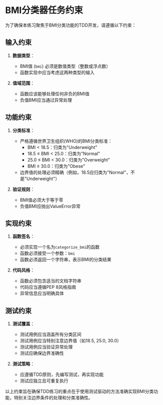 # BMI分类器任务约束

为了确保本练习聚焦于BMI分类功能的TDD开发，请遵循以下约束：

## 输入约束
1. **数据类型**：
   - BMI值 (`bmi`) 必须是数值类型（整数或浮点数）
   - 函数实现中应当考虑这两种类型的输入

2. **值域范围**：
   - 函数应该能够处理任何非负的BMI值
   - 负值BMI应当通过异常处理

## 功能约束
1. **分类标准**：
   - 严格遵循世界卫生组织(WHO)的BMI分类标准：
     * BMI < 18.5：归类为"Underweight"
     * 18.5 ≤ BMI < 25.0：归类为"Normal"
     * 25.0 ≤ BMI < 30.0：归类为"Overweight"
     * BMI ≥ 30.0：归类为"Obese"
   - 边界值的处理必须精确（例如，18.5应归类为"Normal"，不是"Underweight"）

2. **验证规则**：
   - BMI值必须大于等于零
   - 负值BMI应抛出ValueError异常

## 实现约束
1. **函数签名**：
   - 必须实现一个名为`categorize_bmi`的函数
   - 函数必须接受一个参数：`bmi`
   - 函数必须返回一个字符串，表示BMI的分类结果

2. **代码风格**：
   - 函数必须包含适当的文档字符串
   - 代码应当遵循PEP 8风格指南
   - 异常信息应当明确具体

## 测试约束
1. **测试覆盖**：
   - 测试用例应当涵盖所有分类区间
   - 测试用例应当特别注意边界值（如18.5, 25.0, 30.0）
   - 测试用例应当验证异常处理
   - 测试应确保边界准确性

2. **测试策略**：
   - 应遵循TDD原则，先编写测试，再实现功能
   - 测试应独立且可重复执行

以上约束旨在确保TDD练习的重点在于使用测试驱动的方法准确实现BMI分类功能，特别关注边界条件的处理和分类准确性。 